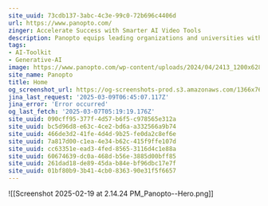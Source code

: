 ```yaml
---
site_uuid: 73cdb137-3abc-4c3e-99c0-72b696c4406d
url: https://www.panopto.com/
zinger: Accelerate Success with Smarter AI Video Tools
description: Panopto equips leading organizations and universities with AI video tools to scale smarter and move faster with video. Transform files and text into high-quality videos and host them in Panopto’s secure, searchable, and accessible cloud library.
tags:
- AI-Toolkit
- Generative-AI
image: https://www.panopto.com/wp-content/uploads/2024/04/2413_1200x628-new-services-3.png
site_name: Panopto
title: Home
og_screenshot_url: https://og-screenshots-prod.s3.amazonaws.com/1366x768/80/false/f27629f55f7a701d25c9635386b860d1daa2c1881c6bbb40ed18913881768a7f.jpeg
jina_last_request: '2025-03-09T06:45:07.117Z'
jina_error: 'Error occurred'
og_last_fetch: '2025-03-07T05:19:19.176Z'
site_uuid: 090cff95-377f-4d57-b6f5-c978565e312a
site_uuid: bc5d96d8-e63c-4ce2-bd6a-a332566a9b74
site_uuid: 466de3d2-41fe-4d4d-9b25-fe0da2c8ef6e
site_uuid: 7a817d00-c1ea-4e34-b62c-415f9ffe107d
site_uuid: cc63351e-ead3-4fed-8565-3116d4c1e88a
site_uuid: 60674639-dc0a-468d-b56e-3885d00bff85
site_uuid: 261dad18-de89-45da-b84e-bf96dbc17e7f
site_uuid: 01bf80b9-3b41-4cb0-8363-90e31f5f6657
---
```

![[Screenshot 2025-02-19 at 2.14.24 PM_Panopto--Hero.png]]
